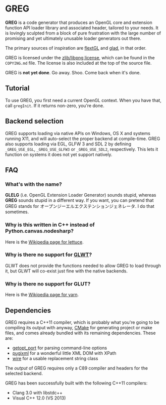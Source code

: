# GREG

**GREG** is a code generator that produces an OpenGL core and extension function
API loader library and associated header, tailored to your needs.  It is
lovingly sculpted from a block of pure frustration with the large number of
promising and yet ultimately unusable loader generators out there.

The primary sources of inspiration are [flextGL](https://github.com/ginkgo/flextGL)
and [glad](https://github.com/Dav1dde/glad), in that order.

GREG is licensed under the 
[zlib/libpng license](http://opensource.org/licenses/Zlib), which can be found
in the `COPYING.md` file.  The license is also included at the top of the source
file.

GREG is **not yet done**.  Go away.  Shoo.  Come back when it's done.


## Tutorial

To use GREG, you first need a current OpenGL context.  When you have that, call
`gregInit`.  If it returns non-zero, you're done.


## Backend selection

GREG supports loading via native APIs on Windows, OS X and systems running X11,
and will auto-select the proper backend at compile-time.  GREG also supports
loading via EGL, GLFW 3 and SDL 2 by defining `_GREG_USE_EGL`, `_GREG_USE_GLFW3`
or `_GREG_USE_SDL2`, respectively.  This lets it function on systems it does not
yet support natively.


## FAQ

### What's with the name?

**GLELG** (i.e. OpenGL Extension Loader Generator) sounds stupid, whereas
**GREG** sounds stupid in a different way.  If you want, you can pretend that
GREG stands for オープンジーエルエクステンションジェネレータ.  I do that
sometimes.

### Why is this written in C++ instead of Python.canvas.nodesharp?

Here is the [Wikipedia page for lettuce](https://en.wikipedia.org/wiki/Lettuce).

### Why is there no support for [GLWT](https://github.com/rikusalminen/glwt)?

GLWT does not provide the functions needed to allow GREG to load through it, but
GLWT will co-exist just fine with the native backends.

### Why is there no support for GLUT?

Here is the [Wikipedia page for yarn](https://en.wikipedia.org/wiki/Yarn).


## Dependencies

GREG requires a C++11 compiler, which is probably what you're going to be
compiling its output with anyway, [CMake](http://www.cmake.org/) for generating
project or make files, and comes already bundled with its remaining
dependencies.  These are:

 - [getopt\_port](https://github.com/kimgr/getopt_port/) for parsing
   command-line options
 - [pugixml](http://pugixml.org/) for a wonderful little XML DOM with XPath
 - [wire](https://github.com/r-lyeh/wire) for a usable replacement string class

The *output* of GREG requires only a C89 compiler and headers for the selected
backend.

GREG has been successfully built with the following C++11 compilers:

 - Clang 3.0 with libstdc++
 - Visual C++ 12.0 (VS 2013)

